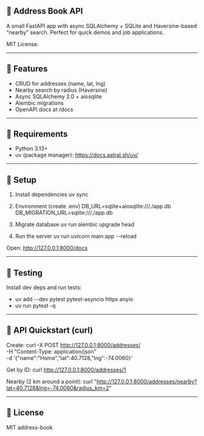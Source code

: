 ## 📒 Address Book API

A small FastAPI app with async SQLAlchemy + SQLite and Haversine-based “nearby” search. Perfect for quick demos and job applications.

MIT License.

---

## 🚀 Features
- CRUD for addresses (name, lat, lng)
- Nearby search by radius (Haversine)
- Async SQLAlchemy 2.0 + aiosqlite
- Alembic migrations
- OpenAPI docs at /docs

---

## 🧰 Requirements
- Python 3.13+
- uv (package manager): https://docs.astral.sh/uv/

---

## 🔧 Setup
1) Install dependencies
   uv sync

2) Environment (create .env)
   DB_URL=sqlite+aiosqlite:///./app.db
   DB_MIGRATION_URL=sqlite:///./app.db

3) Migrate database
   uv run alembic upgrade head

4) Run the server
   uv run uvicorn main:app --reload

Open: http://127.0.0.1:8000/docs

---

## 🧪 Testing
Install dev deps and run tests:
- uv add --dev pytest pytest-asyncio httpx anyio
- uv run pytest -q

---

## 📡 API Quickstart (curl)
Create:
curl -X POST http://127.0.0.1:8000/addresses/ \
  -H "Content-Type: application/json" \
  -d '{"name":"Home","lat":40.7128,"lng":-74.0060}'

Get by ID:
curl http://127.0.0.1:8000/addresses/1

Nearby (2 km around a point):
curl "http://127.0.0.1:8000/addresses/nearby?lat=40.7128&lng=-74.0060&radius_km=2"

---

## 📄 License
MIT address-book
